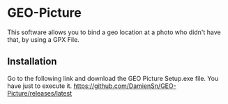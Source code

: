 # GEO-Picture
This software allows you to bind a geo location at a photo who didn't have that, by using a GPX File.

## Installation
Go to the following link and download the GEO Picture Setup.exe file. You have just to execute it.
https://github.com/DamienSn/GEO-Picture/releases/latest
